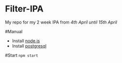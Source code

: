 # Filter-IPA
My repo for my 2 week IPA from *4th April until 15th April*

#Manual
- Install [node.js](https://nodejs.org/en/)
- Install [postgresql](http://www.postgresql.org/download/)

#Start
`npm start`